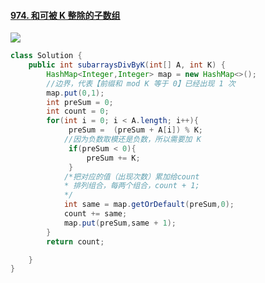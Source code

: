 #### [974. 和可被 K 整除的子数组](https://leetcode-cn.com/problems/subarray-sums-divisible-by-k/)

![](C:\Users\爱吃番茄的康纳酱\Desktop\Snipaste_2020-05-30_09-22-58.png)

```java
class Solution {
    public int subarraysDivByK(int[] A, int K) {
        HashMap<Integer,Integer> map = new HashMap<>();
        //边界，代表【前缀和 mod K 等于 0】已经出现 1 次
        map.put(0,1);
        int preSum = 0;
        int count = 0;
        for(int i = 0; i < A.length; i++){
             preSum =  (preSum + A[i]) % K;
            //因为负数取模还是负数，所以需要加 K
             if(preSum < 0){
                 preSum += K;
             }
            /*把对应的值（出现次数）累加给count
            * 排列组合，每两个组合，count + 1;
            */
            int same = map.getOrDefault(preSum,0);
            count += same;
            map.put(preSum,same + 1);
        }
        return count;

    }
}
```



